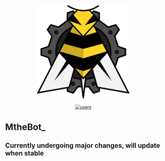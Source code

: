 <p align="center">
    <img src='./assets/logo.png' width='300px' height='300px'/></br></br>
    <a href="https://api.bot.mtheb.tv/users"><img src="https://img.shields.io/endpoint?url=https%3A%2F%2Fapi.bot.mtheb.tv%2Fusers%3Fjson" alt="users"/></a>
</p>

# MtheBot_

## Currently undergoing major changes, will update when stable
